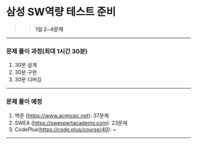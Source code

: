 # 삼성 SW역량 테스트 준비

>>**1일 2~4문제**

---


### 문제 풀이 과정(최대 1시간 30분)
1. 30분 설계
2. 30분 구현
3. 30분 디버깅


---


### 문제 풀이 예정
1. 백준  (https://www.acmicpc.net): 37문제
2. SWEA  (https://swexpertacademy.com): 23문제
3. CodePlus(https://code.plus/course/40): ~


---